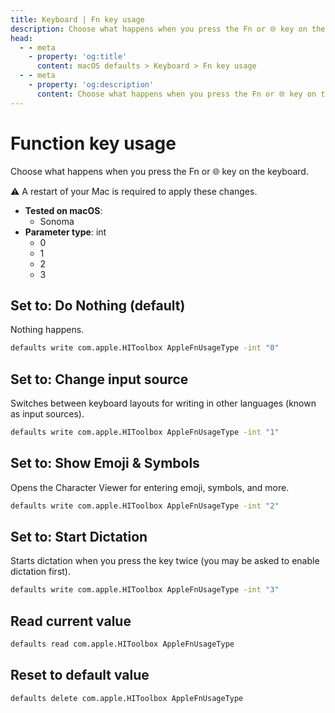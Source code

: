 ```yaml
---
title: Keyboard | Fn key usage
description: Choose what happens when you press the Fn or 🌐︎ key on the keyboard.
head:
  - - meta
    - property: 'og:title'
      content: macOS defaults > Keyboard > Fn key usage
  - - meta
    - property: 'og:description'
      content: Choose what happens when you press the Fn or 🌐︎ key on the keyboard.
---
```


# Function key usage

Choose what happens when you press the Fn or 🌐︎ key on the keyboard.

⚠️ A restart of your Mac is required to apply these changes.

<!-- break lists -->

- **Tested on macOS**:
  - Sonoma
- **Parameter type**: int
  - 0
  - 1
  - 2
  - 3

## Set to: Do Nothing (default)

Nothing happens.

```bash
defaults write com.apple.HIToolbox AppleFnUsageType -int "0"
```

## Set to: Change input source

Switches between keyboard layouts for writing in other languages (known as input sources).

```bash
defaults write com.apple.HIToolbox AppleFnUsageType -int "1"
```

## Set to: Show Emoji & Symbols

Opens the Character Viewer for entering emoji, symbols, and more.

```bash
defaults write com.apple.HIToolbox AppleFnUsageType -int "2"
```

## Set to: Start Dictation

Starts dictation when you press the key twice (you may be asked to enable dictation first).

```bash
defaults write com.apple.HIToolbox AppleFnUsageType -int "3"
```

## Read current value

```bash
defaults read com.apple.HIToolbox AppleFnUsageType
```

## Reset to default value

```bash
defaults delete com.apple.HIToolbox AppleFnUsageType
```
